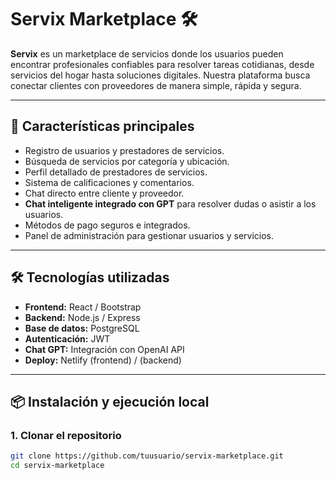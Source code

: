 # Servix Marketplace 🛠️

**Servix** es un marketplace de servicios donde los usuarios pueden encontrar profesionales confiables para resolver tareas cotidianas, desde servicios del hogar hasta soluciones digitales. Nuestra plataforma busca conectar clientes con proveedores de manera simple, rápida y segura.

---

## 🚀 Características principales

- Registro de usuarios y prestadores de servicios.
- Búsqueda de servicios por categoría y ubicación.
- Perfil detallado de prestadores de servicios.
- Sistema de calificaciones y comentarios.
- Chat directo entre cliente y proveedor.
- **Chat inteligente integrado con GPT** para resolver dudas o asistir a los usuarios.
- Métodos de pago seguros e integrados.
- Panel de administración para gestionar usuarios y servicios.

---

## 🛠️ Tecnologías utilizadas

- **Frontend:** React / Bootstrap  
- **Backend:** Node.js / Express  
- **Base de datos:** PostgreSQL  
- **Autenticación:** JWT  
- **Chat GPT:** Integración con OpenAI API  
- **Deploy:** Netlify (frontend) /  (backend)

---

## 📦 Instalación y ejecución local

### 1. Clonar el repositorio
```bash
git clone https://github.com/tuusuario/servix-marketplace.git
cd servix-marketplace
